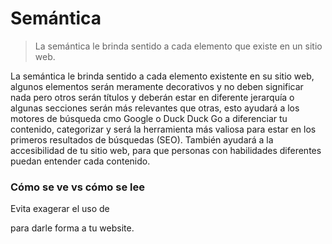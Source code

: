 # Semántica

> La semántica le brinda sentido a cada elemento que existe en un sitio web.

La semántica le brinda sentido a cada elemento existente en su sitio web, algunos elementos serán meramente decorativos y no deben significar nada pero otros serán títulos y deberán estar en diferente jerarquía o algunas secciones serán más relevantes que otras, esto ayudará a los motores de búsqueda cmo Google o Duck Duck Go a diferenciar tu contenido, categorizar y será la herramienta más valiosa para estar en los primeros resultados de búsquedas (SEO). También ayudará a la accesibilidad de tu sitio web, para que personas con habilidades diferentes puedan entender cada contenido.

### Cómo se ve vs cómo se lee
Evita exagerar el uso de <div> para darle forma a tu website.
